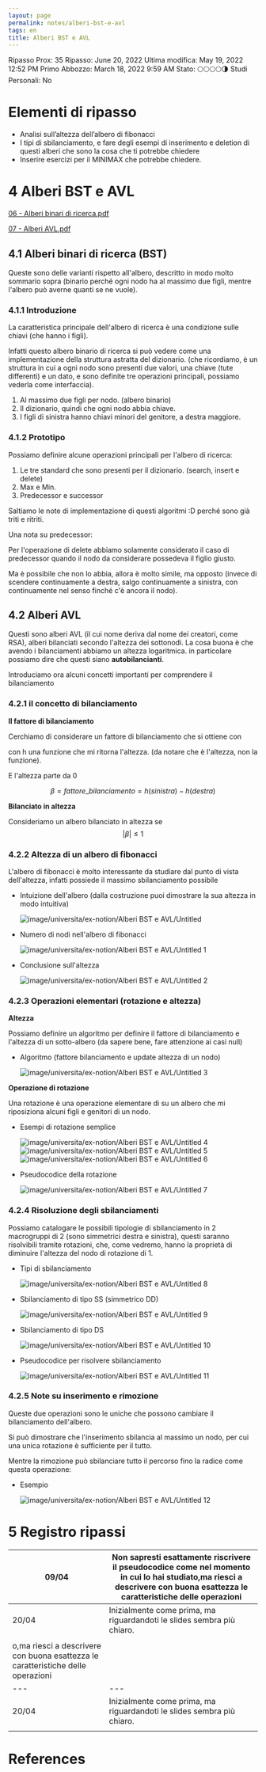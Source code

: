 ```yaml
---
layout: page
permalink: notes/alberi-bst-e-avl
tags: en
title: Alberi BST e AVL
---
```


Ripasso Prox: 35
Ripasso: June 20, 2022
Ultima modifica: May 19, 2022 12:52 PM
Primo Abbozzo: March 18, 2022 9:59 AM
Stato: 🌕🌕🌕🌕🌗
Studi Personali: No

# Elementi di ripasso

- Analisi sull’altezza dell’albero di fibonacci
- I tipi di sbilanciamento, e fare degli esempi di inserimento e deletion di questi alberi che sono la cosa che ti potrebbe chiedere
- Inserire esercizi per il MINIMAX che potrebbe chiedere.

# 4 Alberi BST e AVL

[06 - Alberi binari di ricerca.pdf](Alberi%20BST%20e%20AVL%209baa15ae9efa4a879dbd730afb540b55/06_-_Alberi_binari_di_ricerca.pdf)

[07 - Alberi AVL.pdf](Alberi%20BST%20e%20AVL%209baa15ae9efa4a879dbd730afb540b55/07_-_Alberi_AVL.pdf)

## 4.1 Alberi binari di ricerca (BST)

Queste sono delle varianti rispetto all'albero, descritto in modo molto sommario sopra (binario perché ogni nodo ha al massimo due figli, mentre l'albero può averne quanti se ne vuole).

### 4.1.1 Introduzione

La caratteristica principale dell'albero di ricerca è una condizione sulle chiavi (che hanno i figli).

Infatti questo albero binario di ricerca si può vedere come una implementazione della struttura astratta del dizionario. (che ricordiamo, è un struttura in cui a ogni nodo sono presenti due valori, una chiave (tute differenti) e un dato, e sono definite tre operazioni principali, possiamo vederla come interfaccia).

1. Al massimo due figli per nodo. (albero binario)
2. Il dizionario, quindi che ogni nodo abbia chiave.
3. I figli di sinistra hanno chiavi minori del genitore, a destra maggiore.

### 4.1.2 Prototipo

Possiamo definire alcune operazioni principali per l'albero di ricerca:

1. Le tre standard che sono presenti per il dizionario. (search, insert e delete)
2. Max e Min.
3. Predecessor e successor

Saltiamo le note di implementazione di questi algoritmi :D  perché sono già triti e ritriti.

Una nota su predecessor:

Per l'operazione di delete abbiamo solamente considerato il caso di predecessor quando il nodo da considerare possedeva il figlio giusto.

Ma è possibile che non lo abbia, allora è molto simile, ma opposto (invece di scendere continuamente a destra, salgo continuamente a sinistra, con continuamente nel senso finché c'è ancora il nodo).

## 4.2 Alberi AVL

Questi sono alberi AVL (il cui nome deriva dal nome dei creatori, come RSA), alberi bilanciati secondo l'altezza dei sottonodi. La cosa buona è che avendo i bilanciamenti abbiamo un altezza logaritmica. in particolare possiamo dire che questi siano **autobilancianti**.

Introduciamo ora alcuni concetti importanti per comprendere il bilanciamento

### 4.2.1 il concetto di bilanciamento

**Il fattore di bilanciamento**

Cerchiamo di considerare un fattore di bilanciamento che si ottiene con

 con h una funzione che mi ritorna l'altezza. (da notare che è l'altezza, non la funzione).

E l'altezza parte da 0


$$
\beta = fattore\_bilanciamento = h(sinistra) - h(destra)
$$


**Bilanciato in altezza**

Consideriamo un albero bilanciato in altezza se  $$|\beta| \leq 1$$

### 4.2.2 Altezza di un albero di fibonacci

L'albero di fibonacci è molto interessante da studiare dal punto di vista dell'altezza, infatti possiede il massimo sbilanciamento possibile

- Intuizione dell'albero (dalla costruzione puoi dimostrare la sua altezza in modo intuitiva)

    <img src="/images/notes/image/universita/ex-notion/Alberi BST e AVL/Untitled.png" alt="image/universita/ex-notion/Alberi BST e AVL/Untitled">

- Numero di nodi nell'albero di fibonacci

    <img src="/images/notes/image/universita/ex-notion/Alberi BST e AVL/Untitled 1.png" alt="image/universita/ex-notion/Alberi BST e AVL/Untitled 1">

- Conclusione sull'altezza

    <img src="/images/notes/image/universita/ex-notion/Alberi BST e AVL/Untitled 2.png" alt="image/universita/ex-notion/Alberi BST e AVL/Untitled 2">


### 4.2.3 Operazioni elementari (rotazione e altezza)

**Altezza**

Possiamo definire un algoritmo per definire il fattore di bilanciamento e l'altezza di un sotto-albero (da sapere bene, fare attenzione ai casi null)

- Algoritmo (fattore bilanciamento e update altezza di un nodo)

    <img src="/images/notes/image/universita/ex-notion/Alberi BST e AVL/Untitled 3.png" alt="image/universita/ex-notion/Alberi BST e AVL/Untitled 3">


**Operazione di rotazione**

Una rotazione è una operazione elementare di su un albero che mi riposiziona alcuni figli e genitori di un nodo.

- Esempi di rotazione semplice

    <img src="/images/notes/image/universita/ex-notion/Alberi BST e AVL/Untitled 4.png" alt="image/universita/ex-notion/Alberi BST e AVL/Untitled 4">

    <img src="/images/notes/image/universita/ex-notion/Alberi BST e AVL/Untitled 5.png" alt="image/universita/ex-notion/Alberi BST e AVL/Untitled 5">

    <img src="/images/notes/image/universita/ex-notion/Alberi BST e AVL/Untitled 6.png" alt="image/universita/ex-notion/Alberi BST e AVL/Untitled 6">

- Pseudocodice della rotazione

    <img src="/images/notes/image/universita/ex-notion/Alberi BST e AVL/Untitled 7.png" alt="image/universita/ex-notion/Alberi BST e AVL/Untitled 7">


### 4.2.4 Risoluzione degli sbilanciamenti

Possiamo catalogare le possibili tipologie di sbilanciamento in 2 macrogruppi di 2 (sono simmetrici destra e sinistra), questi saranno risolvibili tramite rotazioni, che, come vedremo, hanno la proprietà di diminuire l'altezza del nodo di rotazione di 1.

- Tipi di sbilanciamento

    <img src="/images/notes/image/universita/ex-notion/Alberi BST e AVL/Untitled 8.png" alt="image/universita/ex-notion/Alberi BST e AVL/Untitled 8">

- Sbilanciamento di tipo SS (simmetrico DD)

    <img src="/images/notes/image/universita/ex-notion/Alberi BST e AVL/Untitled 9.png" alt="image/universita/ex-notion/Alberi BST e AVL/Untitled 9">

- Sbilanciamento di tipo DS

    <img src="/images/notes/image/universita/ex-notion/Alberi BST e AVL/Untitled 10.png" alt="image/universita/ex-notion/Alberi BST e AVL/Untitled 10">

- Pseudocodice per risolvere sbilanciamento

    <img src="/images/notes/image/universita/ex-notion/Alberi BST e AVL/Untitled 11.png" alt="image/universita/ex-notion/Alberi BST e AVL/Untitled 11">


### 4.2.5 Note su inserimento e rimozione

Queste due operazioni sono le uniche che possono cambiare il bilanciamento dell'albero.

Si può dimostrare che l'inserimento sbilancia al massimo un nodo, per cui una unica rotazione è sufficiente per il tutto.

Mentre la rimozione può sbilanciare tutto il percorso fino la radice come questa operazione:

- Esempio

    <img src="/images/notes/image/universita/ex-notion/Alberi BST e AVL/Untitled 12.png" alt="image/universita/ex-notion/Alberi BST e AVL/Untitled 12">


# 5 Registro ripassi

| 09/04 | Non sapresti esattamente riscrivere il pseudocodice come nel momento in cui lo hai studiato,ma riesci a descrivere con buona esattezza le caratteristiche delle operazioni |
| --- | --- |
| 20/04 | Inizialmente come prima, ma riguardandoti le slides sembra più chiaro. |
|  |  |
o,ma riesci a descrivere con buona esattezza le caratteristiche delle operazioni |
| --- | --- |
| 20/04 | Inizialmente come prima, ma riguardandoti le slides sembra più chiaro. |
|  |  |

# References